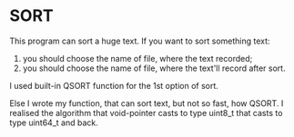 # SORT
This program can sort a huge text. If you want to sort something text:
1) you should choose the name of file, where the text recorded;
2) you should choose the name of file, where the text'll record after sort.

I used built-in QSORT function for the 1st option of sort.

Else I wrote my function, that can sort text, but not so fast, how QSORT.
I realised the algorithm that void-pointer casts to type uint8_t that casts to type uint64_t and back. 
